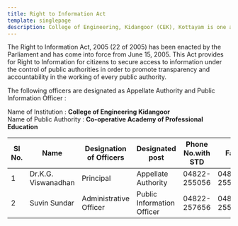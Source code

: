 ```yaml
---
title: Right to Information Act
template: singlepage
description: College of Engineering, Kidangoor (CEK), Kottayam is one among the premier institutions in the state. The college is governed by the Co-operative Academy of Professional Education established by the Government of Kerala. The admissions are based on the rank obtained by the students in the State Entrance examinations and functioning of the college is according to the rules and regulations formulated by the Government of Kerala.
---
```


The Right to Information Act, 2005 (22 of 2005) has been enacted by the Parliament and has come into force from June 15, 2005. This Act provides for Right to Information for citizens to secure access to information under the control of public authorities in order to promote transparency and accountability in the working of every public authority.

The following officers are designated as Appellate Authority and Public Information Officer :

Name of Institution :   **College of Engineering Kidangoor** <br>
Name of Public Authority :  **Co-operative Academy of Professional Education**

| Sl No. | Name | Designation of Officers | Designated post | Phone No.with STD | Fax | Email |
|--------|---------------------|-------------------------|----------------------------|-------------------|--------------|-------------------|
| 1 | Dr.K.G. Viswanadhan | Principal | Appellate Authority | 04822-255056 | 04822-255056 | cekcape@gmail.com |
| 2 | Suvin Sundar | Administrative Officer | Public Information Officer | 04822-257656 | 04822-255056 | cekcape@gmail.com |
